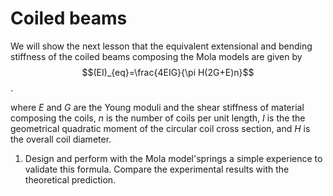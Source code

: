 
# Coiled beams

We will show the next lesson that the equivalent extensional and bending stiffness of the coiled beams composing the Mola models are given by
$$(EI)_{eq}=\frac{4EIG}{\pi H(2G+E)n}$$.

where $E$ and $G$ are the Young moduli and the shear stiffness of material composing the coils, $n$ is the number of coils per unit length, $I$ is the
the geometrical quadratic moment of the circular coil cross section, and $H$ is the overall coil diameter. 

1. Design and perform with the Mola model'springs a simple experience to validate this formula. Compare the experimental results with the theoretical prediction.
